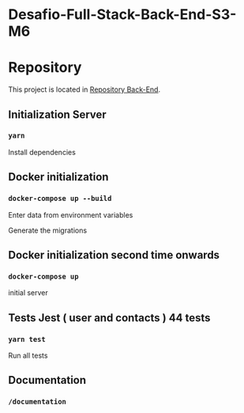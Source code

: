 # Desafio-Full-Stack-Back-End-S3-M6

# Repository

This project is located in [Repository Back-End](https://github.com/Kenzie-Academy-Brasil-Developers/Desafio-Full-Stack-Back-End-S3-M6).

## Initialization Server

### `yarn`

Install dependencies

## Docker initialization

### `docker-compose up --build`

Enter data from environment variables

Generate the migrations

## Docker initialization second time onwards

### `docker-compose up`

initial server

## Tests Jest ( user and contacts ) 44 tests

### `yarn test`

Run all tests

## Documentation

### `/documentation`

